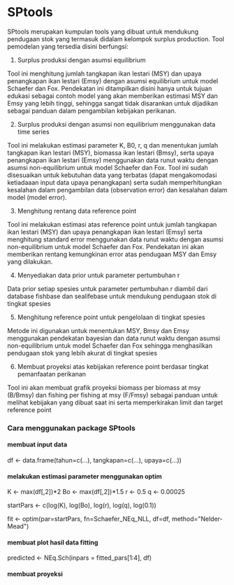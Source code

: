 # SPtools

SPtools merupakan kumpulan tools yang dibuat untuk mendukung pendugaan stok yang termasuk didalam kelompok surplus production. Tool pemodelan yang tersedia disini berfungsi:

1. Surplus produksi dengan asumsi equilibrium

Tool ini menghitung jumlah tangkapan ikan lestari (MSY) dan upaya penangkapan ikan lestari (Emsy) dengan asumsi equilibrium untuk model Schaefer dan Fox. Pendekatan ini ditampilkan disini hanya untuk tujuan edukasi sebagai contoh model yang akan memberikan estimasi MSY dan Emsy yang lebih tinggi, sehingga sangat tidak disarankan untuk dijadikan sebagai panduan dalam pengambilan kebijakan perikanan.

2. Surplus produksi dengan asumsi non equilibrium menggunakan data time series

Tool ini melakukan estimasi parameter K, B0, r, q dan menentukan jumlah tangkapan ikan lestari (MSY), biomassa ikan lestari (Bmsy), serta upaya penangkapan ikan lestari (Emsy) menggunakan data runut waktu dengan asumsi non-equilibrium untuk model Schaefer dan Fox. Tool ini sudah disesuaikan untuk kebutuhan data yang terbatas (dapat mengakomodasi ketiadaaan input data upaya penangkapan) serta sudah memperhitungkan kesalahan dalam pengambilan data (observation error) dan kesalahan dalam model (model error).

3. Menghitung rentang data reference point

Tool ini melakukan estimasi atas reference point untuk jumlah tangkapan ikan lestari (MSY) dan upaya penangkapan ikan lestari (Emsy) serta menghitung standard error menggunakan data runut waktu dengan asumsi non-equilibrium untuk model Schaefer dan Fox. Pendekatan ini akan memberikan rentang kemungkinan error atas pendugaan MSY dan Emsy yang dilakukan.

4. Menyediakan data prior untuk parameter pertumbuhan r

Data prior setiap spesies untuk parameter pertumbuhan r diambil dari database fishbase dan sealifebase untuk mendukung pendugaan stok di tingkat spesies

5. Menghitung reference point untuk pengelolaan di tingkat spesies

Metode ini digunakan untuk menentukan MSY, Bmsy dan Emsy menggunakan pendekatan bayesian dan data runut waktu dengan asumsi non-equilibrium untuk model Schaefer dan Fox sehingga menghasilkan pendugaan stok yang lebih akurat di tingkat spesies

6. Membuat proyeksi atas kebijakan reference point berdasar tingkat pemanfaatan perikanan

Tool ini akan membuat grafik proyeksi biomass per biomass at msy (B/Bmsy) dan fishing per fishing at msy (F/Fmsy) sebagai panduan untuk melihat kebijakan yang dibuat saat ini serta memperkirakan limit dan target reference point


### Cara menggunakan package SPtools ####
#### membuat input data
df <- data.frame(tahun=c(...),
                 tangkapan=c(...),
                 upaya=c(...))

#### melakukan estimasi parameter menggunakan optim
K <- max(df[,2])*2
Bo <- max(df[,2])*1.5
r <- 0.5
q <- 0.00025

startPars <- c(log(K), log(Bo), log(r), log(q), log(0.1))

fit <- optim(par=startPars, 
             fn=Schaefer_NEq_NLL, 
             df=df, 
             method="Nelder-Mead")

#### membuat plot hasil data fitting
predicted <- NEq.Sch(inpars = fitted_pars[1:4], df)

#### membuat proyeksi
